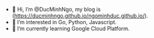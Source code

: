 - 👋 Hi, I’m @DucMinhNgo, my blog is (https://ducminhngo.github.io/ngominhduc.github.io/).
- 👀 I’m interested in Go, Python, Javascript.
- 🌱 I’m currently learning Google Cloud Platform.
